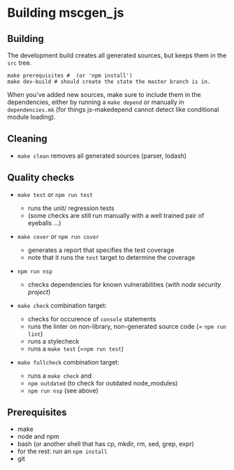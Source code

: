 # Building mscgen_js

## Building
The development build creates all generated sources, but keeps them in the `src` tree.
```shell
make prerequisites #  (or 'npm install')
make dev-build # should create the state the master branch is in.
```

When you've added new sources, make sure to include them in the dependencies,
either by running a `make depend` or manually in `dependencies.mk` (for things
js-makedepend cannot detect like conditional module loading).

## Cleaning
- ```make clean``` removes all generated sources (parser, lodash)

## Quality checks
- ```make test``` or `npm run test`
    - runs the unit/ regression tests
    - (some  checks are still run manually with a well trained pair of eyeballs ...)

- `make cover` or `npm run cover`
    - generates a report that specifies the test coverage
    - note that it runs the `test` target to determine the coverage

- `npm run nsp`
    - checks dependencies for known vulnerabilities (with _node security project_)

- `make check` combination target:
    -  checks for occurence of `console` statements
    -  runs the linter on non-library, non-generated source code (= `npm run lint`)
    -  runs a stylecheck
    -  runs a `make test` (=`npm run test`)

- `make fullcheck` combination target:
    - runs a `make check` and
    - `npm outdated` (to check for outdated node_modules)
    - `npm run nsp` (see above)

## Prerequisites
- make
- node and npm
- bash (or another shell that has cp, mkdir, rm, sed, grep, expr)
- for the rest: run an `npm install`
- git
